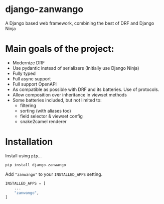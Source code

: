 # django-zanwango
A Django based web framework, combining the best of DRF and Django Ninja

# Main goals of the project:

- Modernize DRF
- Use pydantic instead of serializers (Initially use Django Ninja)
- Fully typed
- Full async support
- Full support OpenAPI
- As compatible as possible with DRF and its batteries. Use of protocols.
- Allow composition over inheritance in viewset methods
- Some batteries included, but not limited to:
  - filtering
  - sorting (with aliases too)
  - field selector & viewset config
  - snake2camel renderer

# Installation

Install using `pip`...

    pip install django-zanwango

Add `"zanwango"` to your `INSTALLED_APPS` setting.
```python
INSTALLED_APPS = [
    ...
    "zanwango",
]
```

